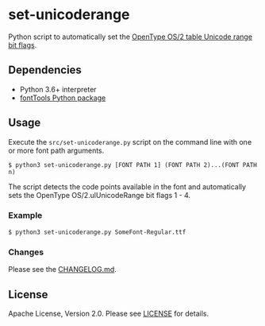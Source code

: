 # set-unicoderange

Python script to automatically set the [OpenType OS/2 table Unicode range bit flags](https://docs.microsoft.com/en-us/typography/opentype/spec/os2#ur).

## Dependencies

- Python 3.6+ interpreter
- [fontTools Python package](https://github.com/fonttools/fonttools)

## Usage

Execute the `src/set-unicoderange.py` script on the command line with one or more font path arguments.

```
$ python3 set-unicoderange.py [FONT PATH 1] (FONT PATH 2)...(FONT PATH n)
```

The script detects the code points available in the font and automatically sets the OpenType OS/2.ulUnicodeRange bit flags 1 - 4.

### Example

```
$ python3 set-unicoderange.py SomeFont-Regular.ttf
```

### Changes

Please see the [CHANGELOG.md](CHANGELOG.md).

## License

Apache License, Version 2.0.  Please see [LICENSE](LICENSE) for details.
